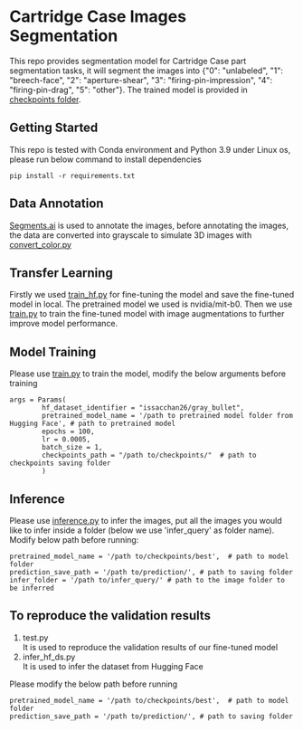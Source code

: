 # Cartridge Case Images Segmentation
This repo provides segmentation model for Cartridge Case part segmentation tasks, it will segment the images into {"0": "unlabeled", "1": "breech-face", "2": "aperture-shear", "3": "firing-pin-impression", "4": "firing-pin-drag", "5": "other"}. The trained model is provided in [checkpoints folder](checkpoints).
## Getting Started
This repo is tested with Conda environment and Python 3.9 under Linux os, please run below command to install dependencies
```
pip install -r requirements.txt
```

## Data Annotation
[Segments.ai](https://segments.ai/) is used to annotate the images, before annotating the images, the data are converted into grayscale to simulate 3D images with [convert_color.py](convert_color.py)

## Transfer Learning
Firstly we used [train_hf.py](train_hf.py) for fine-tuning the model and save the fine-tuned model in local. The pretrained model we used is nvidia/mit-b0. Then we use [train.py](train.py) to train the fine-tuned model with image augmentations to further improve model performance.  

## Model Training
Please use [train.py](train.py) to train the model, modify the below arguments before training
```
args = Params(
        hf_dataset_identifier = "issacchan26/gray_bullet", 
        pretrained_model_name = '/path to pretrained model folder from Hugging Face', # path to pretrained model
        epochs = 100,
        lr = 0.0005,
        batch_size = 1,
        checkpoints_path = "/path to/checkpoints/"  # path to checkpoints saving folder
        )
```
## Inference
Please use [inference.py](inference.py) to infer the images, put all the images you would like to infer inside a folder (below we use 'infer_query' as folder name). Modify below path before running:
```
pretrained_model_name = '/path to/checkpoints/best',  # path to model folder
prediction_save_path = '/path to/prediction/', # path to saving folder
infer_folder = '/path to/infer_query/' # path to the image folder to be inferred
```

## To reproduce the validation results
1. test.py  
  It is used to reproduce the validation results of our fine-tuned model  
2. infer_hf_ds.py  
  It is used to infer the dataset from Hugging Face  

Please modify the below path before running  
```
pretrained_model_name = '/path to/checkpoints/best',  # path to model folder
prediction_save_path = '/path to/prediction/', # path to saving folder
```
